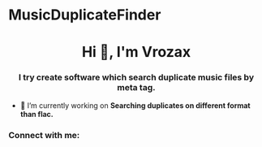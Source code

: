 # MusicDuplicateFinder
<h1 align="center">Hi 👋, I'm Vrozax</h1>
<h3 align="center">I try create software which search duplicate music files by meta tag.</h3>

- 🔭 I’m currently working on **Searching duplicates on different format than flac.**


<h3 align="left">Connect with me:</h3>
